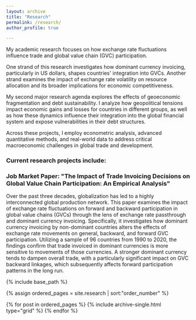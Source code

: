 ```yaml
---
layout: archive
title: "Research"
permalink: /research/
author_profile: true

---
```


My academic research focuses on how exchange rate fluctuations influence trade and global value chain (GVC) participation.

One strand of this research investigates how dominant currency invoicing, particularly in US dollars, shapes countries' integration into GVCs. Another strand examines the impact of exchange rate volatility on resource allocation and its broader implications for economic competitiveness.

My second major research agenda explores the effects of geoeconomic fragmentation and debt sustainability. I analyze how geopolitical tensions impact economic gains and losses for countries in different groups, as well as how these dynamics influence their integration into the global financial system and expose vulnerabilities in their debt structures.

Across these projects, I employ econometric analysis, advanced quantitative methods, and real-world data to address critical macroeconomic challenges in global trade and development.


### Current research projects include:

### Job Market Paper: "The Impact of Trade Invoicing Decisions on Global Value Chain Participation: An Empirical Analysis"

 Over the past three decades, globalization has led to a highly interconnected global production network. This paper examines the impact of exchange rate fluctuations on forward and backward participation in global value chains (GVCs) through the lens of exchange rate passthrough and dominant currency invoicing. Specifically, it investigates how dominant currency invoicing by non-dominant countries alters the effects of exchange rate movements on general, backward, and forward GVC participation. Utilizing a sample of 96 countries from 1990 to 2020, the findings confirm that trade invoiced in dominant currencies is more sensitive to movements of those currencies. A stronger dominant currency tends to dampen overall trade, with a particularly significant impact on GVC backward linkages, which subsequently affects forward participation patterns in the long run.


<nbsp>

{% include base_path %}

{% assign ordered_pages = site.research | sort:"order_number" %}

{% for post in ordered_pages %}
  {% include archive-single.html type="grid" %}
{% endfor %}
